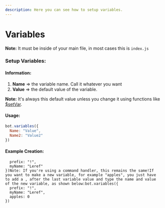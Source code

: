 ```yaml
---
description: Here you can see how to setup variables.
---
```


# Variables

**Note:** It must be inside of your main file, in most cases this is `index.js`

### Setup Variables:

#### Information:

1. **Name** => the variable name. Call it whatever you want
2. **Value** => the default value of the variable. 

**Note:** It's always this default value unless you change it using functions like [$setVar](../../../functions/usdsetvar.md).

#### Usage:

```javascript
bot.variables({
  Name: "Value",
  Name2: "Value2"
})
```

#### Example Creation:
```bot.variables({
  prefix: "!",
  myName: "Leref"
})Note: If you're using a command handler, this remains the same!If you want to make a new variable, for example "apples", you just have to add a , after the last variable value and type the name and value of the new variable, as shown below:bot.variables({
  prefix: "!",
  myName: "Leref",
  apples: 0
})
```
